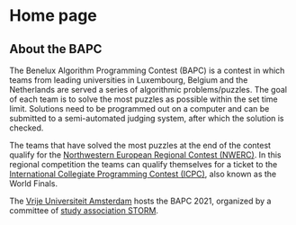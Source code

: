 # Home page

## About the BAPC

The Benelux Algorithm Programming Contest (BAPC) is a contest in which teams from leading universities in Luxembourg, Belgium and the Netherlands are served a series of algorithmic problems/puzzles. The goal of each team is to solve the most puzzles as possible within the set time limit. Solutions need to be programmed out on a computer and can be submitted to a semi-automated judging system, after which the solution is checked.

The teams that have solved the most puzzles at the end of the contest qualify for the [Northwestern European Regional Contest (NWERC)](https://www.nwerc.eu). In this regional competition the teams can qualify themselves for a ticket to the [International Collegiate Programming Contest (ICPC)](https://icpc.global), also known as the World Finals.

The [Vrije Universiteit Amsterdam](https://www.vu.nl/) hosts the BAPC 2021, organized by a committee of [study association STORM](https://storm.vu).
